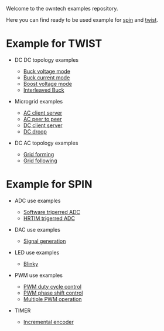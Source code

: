 Welcome to the owntech examples repository.

Here you can find ready to be used example for [spin](https://github.com/owntech-foundation/SPIN) and [twist](https://github.com/owntech-foundation/TWIST).

# Example for TWIST

- DC DC topology examples
    - [Buck voltage mode](TWIST/DC_DC/buck_voltage_mode/README.md)
    - [Buck current mode](TWIST/DC_DC/buck_current_mode/README.md)
    - [Boost voltage mode](TWIST/DC_DC/boost_voltage_mode/README.md)
    - [Interleaved Buck](TWIST/DC_DC/interleaved/README.md)

- Microgrid examples
    - [AC client server](TWIST/Microgrid/AC_client_server/README.md)
    - [AC peer to peer](TWIST/Microgrid/AC_peer_to_peer/README.md)
    - [DC client server](TWIST/Microgrid/DC_client_server/README.md)
    - [DC droop](TWIST/Microgrid/DC_droop/README.md)

 - DC AC topology examples
    - [Grid forming](TWIST/DC_AC/grid_forming/README.md)
    - [Grid following](TWIST/DC_AC/grid_following/README.md)

# Example for SPIN

- ADC use examples
    - [Software trigerred ADC](SPIN/ADC/adc_software_trigger/README.md)
    - [HRTIM trigerred ADC](SPIN/ADC/adc_hrtim_trigger/README.md)

- DAC use examples
    - [Signal generation](SPIN/DAC/signal_generation/README.md)

- LED use examples
    - [Blinky](SPIN/LED/blinky/README.md)

- PWM use examples
    - [PWM duty cycle control](SPIN/PWM/duty_cycle_setting/README.md)
    - [PWM phase shift control](SPIN/PWM/phase_shift/README.md)
    - [Multiple PWM operation](SPIN/PWM/multiple_pwm/README.md)

- TIMER
    - [Incremental encoder](SPIN/TIMER/incremental_encoder/README.md)
